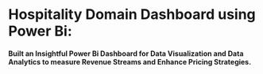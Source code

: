 #	Hospitality Domain Dashboard using Power Bi:

#### Built an Insightful Power Bi Dashboard for Data Visualization and Data Analytics to measure Revenue Streams and Enhance Pricing Strategies.
